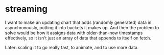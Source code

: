 # streaming

I want to make an updating chart that adds (randomly generated) data in asynchronously, putting it into buckets it makes up. And then the problem to solve would be how it assigns data with older-than-now timestamps effectively, so it isn't just an array of data that appends to itself on fetch.

Later: scaling it to go really fast, to animate, and to use more data.